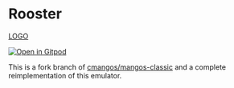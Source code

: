 # Rooster

[LOGO](https://github.com/christiansiewert/rooster)

[![Open in Gitpod](https://gitpod.io/button/open-in-gitpod.svg)](https://gitpod.io/#https://github.com/christiansiewert/rooster)

This is a fork branch of [cmangos/mangos-classic] and a complete reimplementation of this emulator.

[cmangos/mangos-classic]: https://github.com/cmangos/mangos-classic